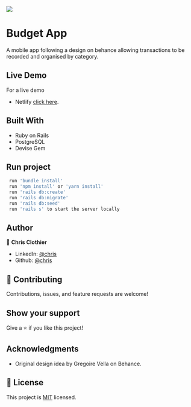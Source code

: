 ![](https://img.shields.io/badge/Microverse-blueviolet)
# Budget App

A mobile app following a design on behance allowing transactions to be recorded and organised by category.


## Live Demo

For a live demo
- Netlify [click here]().

## Built With

- Ruby on Rails
- PostgreSQL
- Devise Gem


## Run project

```bash
 run 'bundle install'
 run 'npm install' or 'yarn install'
 run 'rails db:create'
 run 'rails db:migrate'
 run 'rails db:seed'
 run 'rails s' to start the server locally
```


## Author

👤 **Chris Clothier**
- LinkedIn: [@chris](https://www.linkedin.com/in/crclothier/)
- Github: [@chris](https://github.com/CRClothier) 

## 🤝 Contributing
  
Contributions, issues, and feature requests are welcome!

## Show your support

Give a ⭐️ if you like this project!

## Acknowledgments

- Original design idea by Gregoire Vella on Behance.

## 📝 License

This project is [MIT](./LICENSE) licensed.
